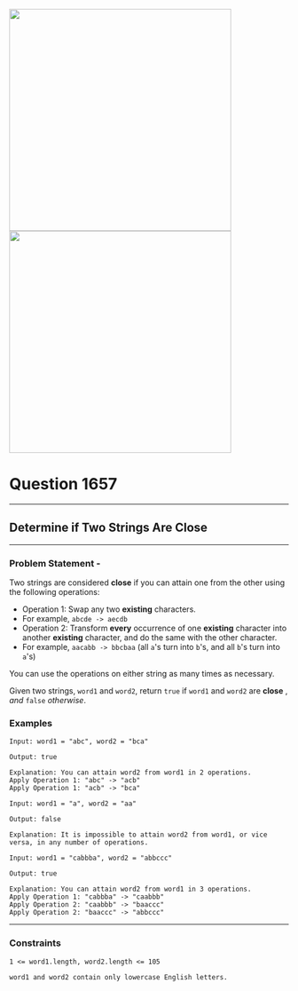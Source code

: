<img src = 'https://awesomescreenshot.s3.amazonaws.com/image/4900480/44011865-043d6cc57625ad6ad869da36dd67dd2a.png?X-Amz-Algorithm=AWS4-HMAC-SHA256&X-Amz-Credential=AKIAJSCJQ2NM3XLFPVKA%2F20231103%2Fus-east-1%2Fs3%2Faws4_request&X-Amz-Date=20231103T135133Z&X-Amz-Expires=28800&X-Amz-SignedHeaders=host&X-Amz-Signature=407eca1185479b1d85be2dec3ce0eefbf8b8848cbc032593859271b2d42cac78' width = 400><img src = 'https://awesomescreenshot.s3.amazonaws.com/image/4900480/44011853-486815d0aa6467f7b7f6504f4b0a17e0.png?X-Amz-Algorithm=AWS4-HMAC-SHA256&X-Amz-Credential=AKIAJSCJQ2NM3XLFPVKA%2F20231103%2Fus-east-1%2Fs3%2Faws4_request&X-Amz-Date=20231103T135114Z&X-Amz-Expires=28800&X-Amz-SignedHeaders=host&X-Amz-Signature=ea8e63f01a3fc7880ddb1840f17bba94be4f52f6c12e2167f655ecbe93fb83e7' width = 400>

# Question 1657
****
## Determine if Two Strings Are Close

****
### Problem Statement -

Two strings are considered **close** if you can attain one from the other using the following operations:

* Operation 1: Swap any two **existing** characters.
* For example, `abcde -> aecdb`
* Operation 2: Transform **every** occurrence of one **existing** character into another **existing** character, and do the same with the other character.
* For example, `aacabb -> bbcbaa` (all `a`'s turn into `b`'s, and all `b`'s turn into `a`'s)

You can use the operations on either string as many times as necessary.

Given two strings, `word1` and `word2`, return `true` if `word1` and `word2` are **close** , *and* `false` *otherwise*.
### Examples
```
Input: word1 = "abc", word2 = "bca"

Output: true

Explanation: You can attain word2 from word1 in 2 operations.
Apply Operation 1: "abc" -> "acb"
Apply Operation 1: "acb" -> "bca"
```
```
Input: word1 = "a", word2 = "aa"

Output: false

Explanation: It is impossible to attain word2 from word1, or vice versa, in any number of operations.
```
```
Input: word1 = "cabbba", word2 = "abbccc"

Output: true

Explanation: You can attain word2 from word1 in 3 operations.
Apply Operation 1: "cabbba" -> "caabbb"
Apply Operation 2: "caabbb" -> "baaccc"
Apply Operation 2: "baaccc" -> "abbccc"
```

****
### Constraints
```
1 <= word1.length, word2.length <= 105

word1 and word2 contain only lowercase English letters.
```
